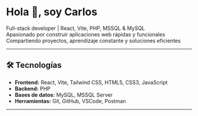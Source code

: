 # Hola 👋, soy Carlos

Full-stack developer | React, Vite, PHP, MSSQL & MySQL  
Apasionado por construir aplicaciones web rápidas y funcionales  
Compartiendo proyectos, aprendizaje constante y soluciones eficientes

---

## 🛠 Tecnologías

- **Frontend:** React, Vite, Tailwind CSS, HTML5, CSS3, JavaScript  
- **Backend:** PHP 
- **Bases de datos:** MySQL, MSSQL Server  
- **Herramientas:** Git, GitHub, VSCode, Postman

---
